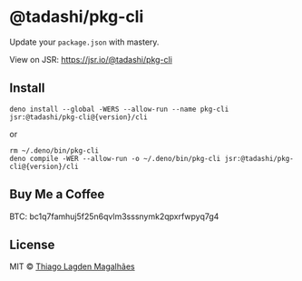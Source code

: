 # @tadashi/pkg-cli

Update your `package.json` with mastery.

View on JSR: https://jsr.io/@tadashi/pkg-cli

## Install

```
deno install --global -WERS --allow-run --name pkg-cli jsr:@tadashi/pkg-cli@{version}/cli
```

or

```
rm ~/.deno/bin/pkg-cli
deno compile -WER --allow-run -o ~/.deno/bin/pkg-cli jsr:@tadashi/pkg-cli@{version}/cli
```

## Buy Me a Coffee

BTC: bc1q7famhuj5f25n6qvlm3sssnymk2qpxrfwpyq7g4

## License

MIT © [Thiago Lagden Magalhães](https://github.com/lagden)
